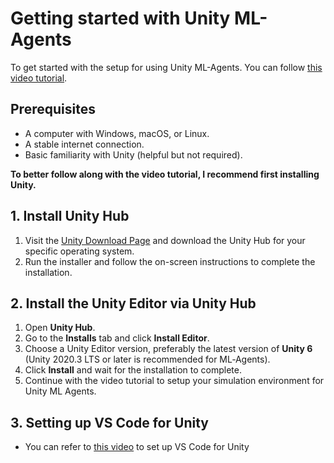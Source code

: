 # **Getting started with Unity ML-Agents**

To get started with the setup for using Unity ML-Agents. You can follow [this video tutorial](https://youtu.be/bT3SV1SLqHA?si=PjetelmxdEySDPFK).

## Prerequisites

- A computer with Windows, macOS, or Linux.
- A stable internet connection.
- Basic familiarity with Unity (helpful but not required).

**To better follow along with the video tutorial, I recommend first installing Unity.**

## 1. Install Unity Hub

1. Visit the [Unity Download Page](https://unity.com/download) and download the Unity Hub for your specific operating system.
2. Run the installer and follow the on-screen instructions to complete the installation.

## 2. Install the Unity Editor via Unity Hub

1. Open **Unity Hub**.
2. Go to the **Installs** tab and click **Install Editor**.
3. Choose a Unity Editor version, preferably the latest version of **Unity 6** (Unity 2020.3 LTS or later is recommended for ML‑Agents).
4. Click **Install** and wait for the installation to complete.
5. Continue with the video tutorial to setup your simulation environment for Unity ML Agents.

## 3. Setting up VS Code for Unity

- You can refer to [this video](https://youtu.be/-AgcVsS-rtQ?si=5IefdtZ3y-XJLW1y) to set up VS Code for Unity
